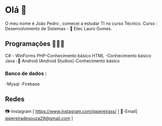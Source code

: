 # Olá 👋
O meu nome é João Pedro , comecei a estudar TI no curso Técnico.
Curso : Desenvolvimento de Sistemas - 🏫 Etec Lauro Gomes.
## Programações 👨🏻‍💻
C# - WinForms
PHP-Conhecimento básico 
HTML -Conhecimento básico 
Java -📱 Android (Android Studios)-Conhecimento básico 
### Banco de dados :
-Mysql
-Firebase
## Redes

📷-Instagram [ https://www.instagram.com/jppereirass/ ]
📧-Email[ jppereiradesouza29@gmail.com ]
